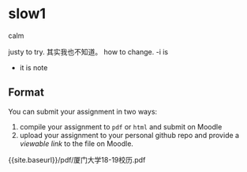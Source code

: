 # slow1
calm

justy to try. 
其实我也不知道。
how to change. 
-i is 
- it is note 
## Format
You can submit your assignment in two ways:
1. compile your assignment to `pdf` or `html` and submit on Moodle
2. upload your assignment to your personal github repo and provide a _viewable link_ to the file on Moodle.

{{site.baseurl}}/pdf/厦门大学18-19校历.pdf
